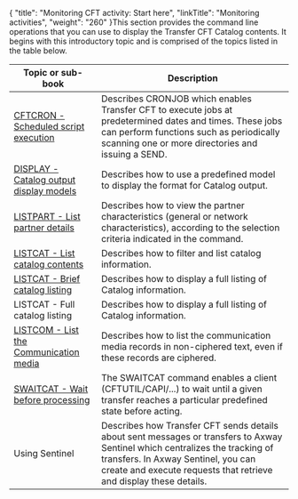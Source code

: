 {
    "title": "Monitoring CFT activity:  Start here",
    "linkTitle": "Monitoring activities",
    "weight": "260"
}This section provides the command line operations that you can use to display
the Transfer CFT Catalog contents. It begins with this introductory topic
and is comprised of the topics listed in the table below.


| Topic or sub-book | Description |
| --- | --- |
| [CFTCRON - Scheduled script execution](../../web_copilot_ui/flow_def_intro/cftcron) | Describes CRONJOB which enables Transfer CFT to execute jobs at predetermined dates and times. These jobs can perform functions such as periodically scanning one or more directories and issuing a SEND. |
| [DISPLAY - Catalog output display models](display_command) | Describes how to use a predefined model to display the format for Catalog output. |
| [LISTPART - List partner details](../configuring_cft_start_here/listpart_command) | Describes how to view the partner characteristics (general or network characteristics), according to the selection criteria indicated in the command. |
| [LISTCAT - List catalog contents](listcat_command) | Describes how to filter and list catalog information. |
| [LISTCAT - Brief catalog listing](brief_catalog_listing) | Describes how to display a full listing of Catalog information. |
| LISTCAT - Full catalog listing | Describes how to display a full listing of Catalog information. |
| [LISTCOM - List the Communication media](listcom_command) | Describes how to list the communication media records in non-ciphered text, even if these records are ciphered. |
| [SWAITCAT - Wait before processing](../managing_transfer_states/swaitcat_concepts) | The SWAITCAT command enables a client (CFTUTIL/CAPI/...) to wait until a given transfer reaches a particular predefined state before acting. |
| Using Sentinel | Describes how Transfer CFT sends details about sent messages or transfers to Axway Sentinel which centralizes the tracking of transfers. In Axway Sentinel, you can create and execute requests that retrieve and display these details. |

